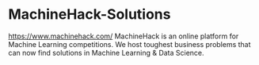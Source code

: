 # MachineHack-Solutions
https://www.machinehack.com/
MachineHack is an online platform for Machine Learning competitions. We host toughest business problems that can now find solutions in Machine Learning & Data Science.
